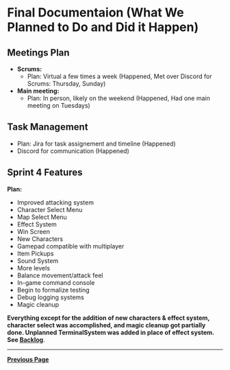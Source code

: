 # Final Documentaion (What We Planned to Do and Did it Happen)

## Meetings Plan

- **Scrums:**
  - Plan: Virtual a few times a week (Happened, Met over Discord for Scrums: Thursday, Sunday)
- **Main meeting:**
  - Plan: In person, likely on the weekend (Happened, Had one main meeting on Tuesdays)

## Task Management

- Plan: Jira for task assignement and timeline (Happened)
- Discord for communication (Happened)

## Sprint 4 Features

**Plan:**

- Improved attacking system
- Character Select Menu
- Map Select Menu
- Effect System
- Win Screen
- New Characters
- Gamepad compatible with multiplayer
- Item Pickups
- Sound System
- More levels
- Balance movement/attack feel
- In-game command console
- Begin to formalize testing
- Debug logging systems
- Magic cleanup

**Everything except for the addition of new characters & effect system, character select was accomplished, and magic cleanup got partially done. Unplanned TerminalSystem was added in place of effect system. See [**Backlog**](Backlog.md)**.

---

[**Previous Page**](README.md)
